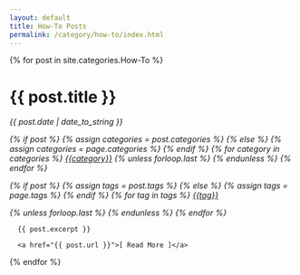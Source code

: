 ```yaml
---
layout: default
title: How-To Posts
permalink: /category/how-to/index.html
---
```




<div class="posts">
  {% for post in site.categories.How-To %}
  <div class="post">


<h1 class="post-title">{{ post.title }}</h1>
  <em><span class="post-date">

  <i class="fas fa-calendar-alt"></i> {{ post.date | date_to_string }}



  {% if post %}
    {% assign categories = post.categories %}
  {% else %}
    {% assign categories = page.categories %}
  {% endif %}
  <i class="far fa-folder-open"></i>
  {% for category in categories %}
   <a href="{{site.baseurl}}/category/{{category|downcase}}/">{{category}}</a>
  {% unless forloop.last %}&nbsp;{% endunless %}
  {% endfor %}


  {% if post %}
    {% assign tags = post.tags %}
  {% else %}
    {% assign tags = page.tags %}
  {% endif %}
<i class="fas fa-tags"></i>
{% for tag in tags %}
<a href="{{site.baseurl}}/tags/#{{tag|slugize}}">{{tag}}</a>

  {% unless forloop.last %}&nbsp;{% endunless %}
  {% endfor %}

</span>
</em>



      {{ post.excerpt }}

      <a href="{{ post.url }}">[ Read More ]</a>
  </div>
  {% endfor %}
</div>
